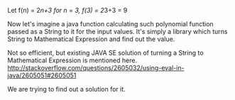 Let f(n) = 2*n+3
for n = 3, f(3) = 2*3+3 = 9

Now let's imagine a java function calculating such polynomial function passed as a String to it for the input values.
It's simply a library which turns String to Mathematical Expression and find out the value.

Not so efficient, but existing JAVA SE solution of turning a String to Mathematical Expression is mentioned here. 
http://stackoverflow.com/questions/2605032/using-eval-in-java/2605051#2605051

We are trying to find out a solution for it.
